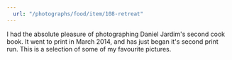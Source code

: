 ```yaml
---
  url: "/photographs/food/item/108-retreat"
---
```


I had the absolute pleasure of photographing Daniel Jardim's second cook book. It went to print in March 2014, and has just began it's second print run. This is a selection of some of my favourite pictures.